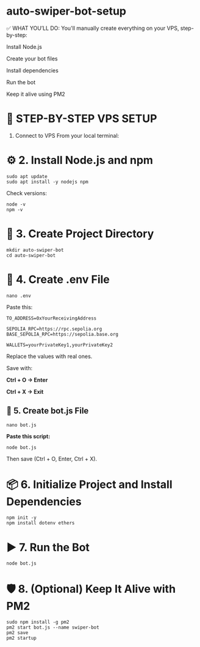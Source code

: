 # auto-swiper-bot-setup

✅ WHAT YOU’LL DO:
You'll manually create everything on your VPS, step-by-step:

Install Node.js

Create your bot files

Install dependencies

Run the bot

Keep it alive using PM2

# 🚀 STEP-BY-STEP VPS SETUP
 1. Connect to VPS
From your local terminal:

# ⚙️ 2. Install Node.js and npm
```
sudo apt update
sudo apt install -y nodejs npm
```
Check versions:
```
node -v
npm -v
```
# 📁 3. Create Project Directory
```
mkdir auto-swiper-bot
cd auto-swiper-bot
```
# 📝 4. Create .env File
```
nano .env
```
Paste this:
```
TO_ADDRESS=0xYourReceivingAddress

SEPOLIA_RPC=https://rpc.sepolia.org
BASE_SEPOLIA_RPC=https://sepolia.base.org

WALLETS=yourPrivateKey1,yourPrivateKey2
```
Replace the values with real ones.

Save with:

**Ctrl + O → Enter**

**Ctrl + X → Exit**

## 📝 5. Create bot.js File
```
nano bot.js
```
**Paste this script:**
```
node bot.js
```
Then save (Ctrl + O, Enter, Ctrl + X).

# 📦 6. Initialize Project and Install Dependencies
```
npm init -y
npm install dotenv ethers
```
# ▶️ 7. Run the Bot
```
node bot.js
```
# 🛡️ 8. (Optional) Keep It Alive with PM2
```
sudo npm install -g pm2
pm2 start bot.js --name swiper-bot
pm2 save
pm2 startup
```


